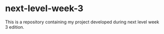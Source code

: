 # next-level-week-3
This is a repository containing my project developed during next level week 3 edition.
